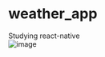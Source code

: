 # weather_app
Studying react-native
<br/>
![image](https://user-images.githubusercontent.com/76946939/112801516-f3431800-90ab-11eb-81ab-3c74df069e0c.png)
